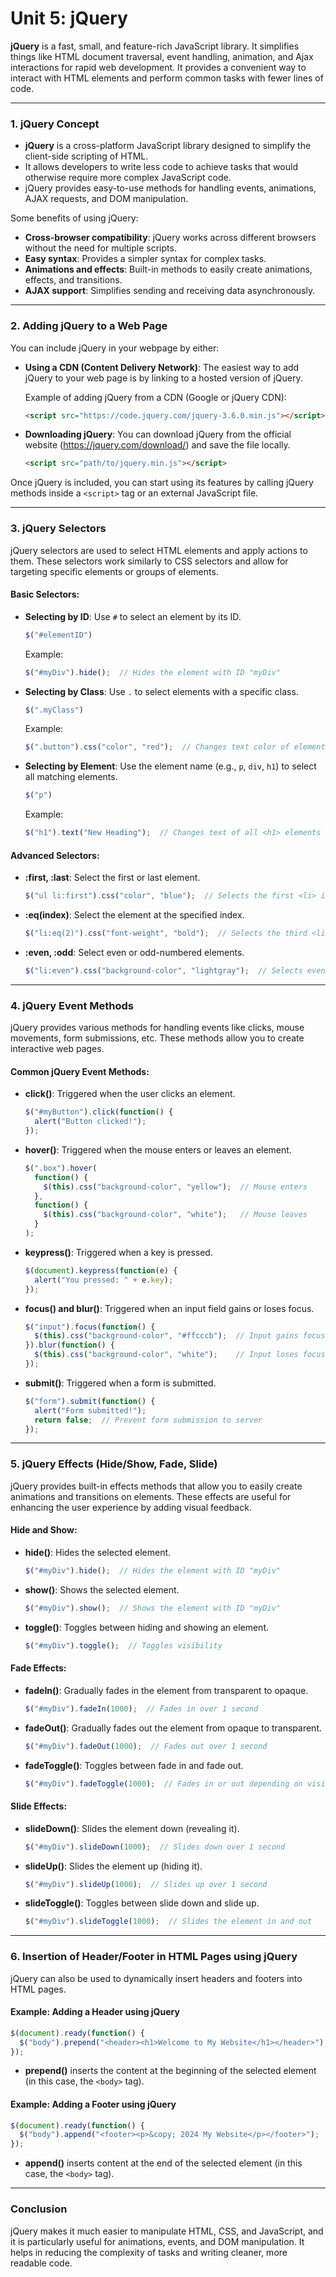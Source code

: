 # Unit 5: jQuery

**jQuery** is a fast, small, and feature-rich JavaScript library. It simplifies things like HTML document traversal, event handling, animation, and Ajax interactions for rapid web development. It provides a convenient way to interact with HTML elements and perform common tasks with fewer lines of code.

---

### **1. jQuery Concept**
- **jQuery** is a cross-platform JavaScript library designed to simplify the client-side scripting of HTML.
- It allows developers to write less code to achieve tasks that would otherwise require more complex JavaScript code.
- jQuery provides easy-to-use methods for handling events, animations, AJAX requests, and DOM manipulation.

Some benefits of using jQuery:
- **Cross-browser compatibility**: jQuery works across different browsers without the need for multiple scripts.
- **Easy syntax**: Provides a simpler syntax for complex tasks.
- **Animations and effects**: Built-in methods to easily create animations, effects, and transitions.
- **AJAX support**: Simplifies sending and receiving data asynchronously.

---

### **2. Adding jQuery to a Web Page**
You can include jQuery in your webpage by either:
- **Using a CDN (Content Delivery Network)**:
  The easiest way to add jQuery to your web page is by linking to a hosted version of jQuery.

  Example of adding jQuery from a CDN (Google or jQuery CDN):
  ```html
  <script src="https://code.jquery.com/jquery-3.6.0.min.js"></script>
  ```

- **Downloading jQuery**:
  You can download jQuery from the official website (https://jquery.com/download/) and save the file locally.
  ```html
  <script src="path/to/jquery.min.js"></script>
  ```

Once jQuery is included, you can start using its features by calling jQuery methods inside a `<script>` tag or an external JavaScript file.

---

### **3. jQuery Selectors**
jQuery selectors are used to select HTML elements and apply actions to them. These selectors work similarly to CSS selectors and allow for targeting specific elements or groups of elements.

#### **Basic Selectors**:
- **Selecting by ID**: Use `#` to select an element by its ID.
  ```javascript
  $("#elementID")
  ```
  Example:
  ```javascript
  $("#myDiv").hide();  // Hides the element with ID "myDiv"
  ```

- **Selecting by Class**: Use `.` to select elements with a specific class.
  ```javascript
  $(".myClass")
  ```
  Example:
  ```javascript
  $(".button").css("color", "red");  // Changes text color of elements with class "button"
  ```

- **Selecting by Element**: Use the element name (e.g., `p`, `div`, `h1`) to select all matching elements.
  ```javascript
  $("p")
  ```
  Example:
  ```javascript
  $("h1").text("New Heading");  // Changes text of all <h1> elements
  ```

#### **Advanced Selectors**:
- **:first, :last**: Select the first or last element.
  ```javascript
  $("ul li:first").css("color", "blue");  // Selects the first <li> in a <ul>
  ```

- **:eq(index)**: Select the element at the specified index.
  ```javascript
  $("li:eq(2)").css("font-weight", "bold");  // Selects the third <li> element
  ```

- **:even, :odd**: Select even or odd-numbered elements.
  ```javascript
  $("li:even").css("background-color", "lightgray");  // Selects even <li> elements
  ```

---

### **4. jQuery Event Methods**
jQuery provides various methods for handling events like clicks, mouse movements, form submissions, etc. These methods allow you to create interactive web pages.

#### **Common jQuery Event Methods**:
- **click()**: Triggered when the user clicks an element.
  ```javascript
  $("#myButton").click(function() {
    alert("Button clicked!");
  });
  ```

- **hover()**: Triggered when the mouse enters or leaves an element.
  ```javascript
  $(".box").hover(
    function() {
      $(this).css("background-color", "yellow");  // Mouse enters
    },
    function() {
      $(this).css("background-color", "white");   // Mouse leaves
    }
  );
  ```

- **keypress()**: Triggered when a key is pressed.
  ```javascript
  $(document).keypress(function(e) {
    alert("You pressed: " + e.key);
  });
  ```

- **focus() and blur()**: Triggered when an input field gains or loses focus.
  ```javascript
  $("input").focus(function() {
    $(this).css("background-color", "#ffcccb");  // Input gains focus
  }).blur(function() {
    $(this).css("background-color", "white");    // Input loses focus
  });
  ```

- **submit()**: Triggered when a form is submitted.
  ```javascript
  $("form").submit(function() {
    alert("Form submitted!");
    return false;  // Prevent form submission to server
  });
  ```

---

### **5. jQuery Effects (Hide/Show, Fade, Slide)**

jQuery provides built-in effects methods that allow you to easily create animations and transitions on elements. These effects are useful for enhancing the user experience by adding visual feedback.

#### **Hide and Show**:
- **hide()**: Hides the selected element.
  ```javascript
  $("#myDiv").hide();  // Hides the element with ID "myDiv"
  ```

- **show()**: Shows the selected element.
  ```javascript
  $("#myDiv").show();  // Shows the element with ID "myDiv"
  ```

- **toggle()**: Toggles between hiding and showing an element.
  ```javascript
  $("#myDiv").toggle();  // Toggles visibility
  ```

#### **Fade Effects**:
- **fadeIn()**: Gradually fades in the element from transparent to opaque.
  ```javascript
  $("#myDiv").fadeIn(1000);  // Fades in over 1 second
  ```

- **fadeOut()**: Gradually fades out the element from opaque to transparent.
  ```javascript
  $("#myDiv").fadeOut(1000);  // Fades out over 1 second
  ```

- **fadeToggle()**: Toggles between fade in and fade out.
  ```javascript
  $("#myDiv").fadeToggle(1000);  // Fades in or out depending on visibility
  ```

#### **Slide Effects**:
- **slideDown()**: Slides the element down (revealing it).
  ```javascript
  $("#myDiv").slideDown(1000);  // Slides down over 1 second
  ```

- **slideUp()**: Slides the element up (hiding it).
  ```javascript
  $("#myDiv").slideUp(1000);  // Slides up over 1 second
  ```

- **slideToggle()**: Toggles between slide down and slide up.
  ```javascript
  $("#myDiv").slideToggle(1000);  // Slides the element in and out
  ```

---

### **6. Insertion of Header/Footer in HTML Pages using jQuery**
jQuery can also be used to dynamically insert headers and footers into HTML pages.

#### **Example: Adding a Header using jQuery**
```javascript
$(document).ready(function() {
  $("body").prepend("<header><h1>Welcome to My Website</h1></header>");
});
```
- **prepend()** inserts the content at the beginning of the selected element (in this case, the `<body>` tag).

#### **Example: Adding a Footer using jQuery**
```javascript
$(document).ready(function() {
  $("body").append("<footer><p>&copy; 2024 My Website</p></footer>");
});
```
- **append()** inserts content at the end of the selected element (in this case, the `<body>` tag).

---

### **Conclusion**

jQuery makes it much easier to manipulate HTML, CSS, and JavaScript, and it is particularly useful for animations, events, and DOM manipulation. It helps in reducing the complexity of tasks and writing cleaner, more readable code.
